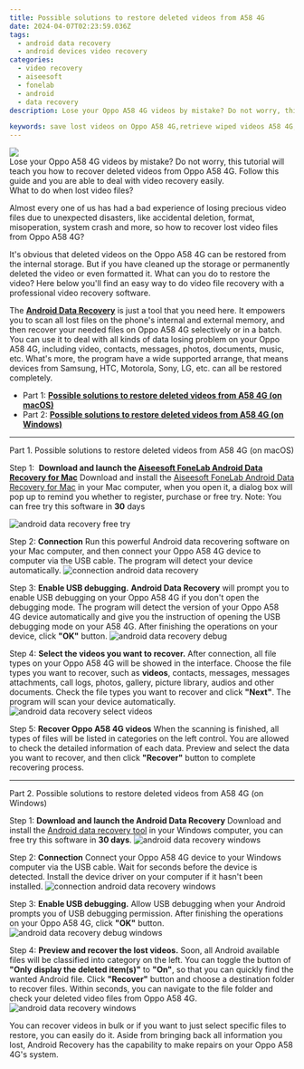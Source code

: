 ```yaml
---
title: Possible solutions to restore deleted videos from A58 4G
date: 2024-04-07T02:23:59.036Z
tags: 
  - android data recovery
  - android devices video recovery
categories: 
  - video recovery
  - aiseesoft
  - fonelab
  - android
  - data recovery
description: Lose your Oppo A58 4G videos by mistake? Do not worry, this tutorial will teach you how to recover deleted videos from Oppo A58 4G. Follow this guide and you are able to deal with video recovery easily.

keywords: save lost videos on Oppo A58 4G,retrieve wiped videos A58 4G,Oppo A58 4G videos retrieval,restore deleted videos on A58 4G,Oppo videos retrieval,recover lost videos from Oppo,how to retrieve deleted video from my Oppo,Oppo delete video recover,Oppo A58 4G all video delete,how to get the video back on Oppo A58 4G,how to get back deleted video A58 4G phone,Oppo reset but recover video
---
```


<img src="https://img0mobiles.techidaily.com/images/best-assets/devices/oppo/oppo-a58-4g/2.jpg" class="atpl-imgstyle"  />

<div class="atpl-content atpl-for-fonelab-android recover-video">

<div class="atpl-post-description-part-1">
Lose your Oppo A58 4G videos by mistake? Do not worry, this tutorial will teach you how to recover deleted videos from Oppo A58 4G. Follow this guide and you are able to deal with video recovery easily.

</div>

<div class="atpl-post-description-part-2">
<div class="tpl-content-sub-paragraph-title">
    What to do when lost video files?
</div>
<div class="tpl-content-sub-paragraph-content">
    <p>
        Almost every one of us has had a bad experience of losing precious video files due to unexpected disasters, like accidental deletion, format, misoperation, system crash and more, so how to recover lost video files from Oppo A58 4G?
    </p>
    <p>
        It's obvious that deleted videos on the Oppo A58 4G can be restored from the internal storage. But if you have cleaned up the storage or permanently deleted the video or even formatted it. What can you do to restore the video? Here below you'll find an easy way to do video file recovery with a professional video recovery software.
    </p>
</div>

</div>

<div class="atpl-post-description-part-3">
<div class="tpl-content-sub-paragraph-normal">
    <p>
        The <a href="https://tools.techidaily.com/aiseesoft-android-data-recovery/" ><strong>Android Data Recovery</strong></a> is just a tool that you need here. It empowers you to scan all lost files on the phone's internal and external memory, and then recover your needed files on Oppo A58 4G selectively or in a batch. You can use it to deal with all kinds of data losing problem on your Oppo A58 4G, including video, contacts, messages, photos, documents, music, etc. What's more, the program have a wide supported arrange, that means devices from Samsung, HTC, Motorola, Sony, LG, etc. can all be restored completely.
    </p>
</div>
</div>

<ul>
  <li>Part 1: <strong><a href="#p1"> Possible solutions to restore deleted videos from A58 4G  (on macOS)</a></strong></li>
  <li>Part 2: <strong><a href="#p2"> Possible solutions to restore deleted videos from A58 4G  (on Windows)</a></strong></li>
</ul>

<!-- Part 1 -->
<a id="p1" name="p1" ></a><hr>

<div>
  <span class="atpl-step-part-style">Part 1. Possible solutions to restore deleted videos from A58 4G (on macOS)</span>
</div>  

<span class="atpl-stepstyle-a"><span>Step 1: </span></span> <strong>Download and launch the <a href="https://tools.techidaily.com/aiseesoft-android-data-recovery-for-mac/" >Aiseesoft FoneLab Android Data Recovery for Mac</a></strong>
Download and install the <a href="https://tools.techidaily.com/aiseesoft-android-data-recovery-for-mac/" >Aiseesoft FoneLab Android Data Recovery for Mac</a> in your Mac computer, when you open it, a dialog box will pop up to remind you whether to register, purchase or free try.
Note: You can free try this software in <strong>30</strong> days

<img src="https://tools.techidaily.com/images/apps/aiseesoft/android-data-recovery/mac-free-try.png" class="atpl-imgstyle" alt="android data recovery free try" />

<span class="atpl-stepstyle-a"><span>Step 2: </span></span> <strong>Connection</strong>
Run this powerful Android data recovering software on your Mac computer, and then connect your Oppo A58 4G device to computer via the USB cable. The program will detect your device automatically.
<img src="https://tools.techidaily.com/images/apps/aiseesoft/android-data-recovery/mac-connection-interface.jpg" class="atpl-imgstyle" alt="connection android data recovery" />

<span class="atpl-stepstyle-a"><span>Step 3: </span></span> <strong>Enable USB debugging.</strong>
<strong>Android Data Recovery</strong> will prompt you to enable USB debugging on your Oppo A58 4G if you don't open the debugging mode. The program will detect the version of your Oppo A58 4G device automatically and give you the instruction of opening the USB debugging mode on your A58 4G. After finishing the operations on your device, click <strong>"OK"</strong> button.
<img src="https://tools.techidaily.com/images/apps/aiseesoft/android-data-recovery/mac-android-usb-debug.jpg"  class="atpl-imgstyle" alt="android data recovery debug" />

<span class="atpl-stepstyle-a"><span>Step 4: </span></span> <strong>Select the videos you want to recover.</strong>
After connection, all file types on your Oppo A58 4G will be showed in the interface. Choose the file types you want to recover, such as <strong>videos</strong>, contacts, messages, messages attachments, call logs, photos, gallery, picture library,  audios and other documents. Check the file types you want to recover and click <b>"Next"</b>. The program will scan your device automatically.
<img src="https://tools.techidaily.com/images/apps/aiseesoft/android-data-recovery/mac-choose-type-videos.jpg" class="atpl-imgstyle" alt="android data recovery select videos" />

<span class="atpl-stepstyle-a"><span>Step 5: </span></span> <strong>Recover Oppo A58 4G videos</strong>
When the scanning is finished, all types of files will be listed in categories on the left control. You are allowed to check the detailed information of each data. Preview and select the data you want to recover, and then click <b>"Recover"</b> button to complete recovering process.


<a id="p2" name="p2"></a><hr>

<!-- Part 2 -->
<div>
<span class="atpl-step-part-style">Part 2. Possible solutions to restore deleted videos from A58 4G (on Windows)</span>
</div>

<span class="atpl-stepstyle-a"><span>Step 1: </span></span> <strong>Download and launch the Android Data Recovery</strong>
Download and install the <a href="https://tools.techidaily.com/aiseesoft-android-data-recovery-for-win/" >Android data recovery tool</a> in your Windows computer, you can free try this software in <b>30 days</b>.
<img src="https://tools.techidaily.com/images/apps/aiseesoft/android-data-recovery/win-start-interface.png"  class="atpl-imgstyle" alt="android data recovery windows" />

<span class="atpl-stepstyle-a"><span>Step 2: </span></span> <strong>Connection</strong>
Connect your Oppo A58 4G device to your Windows computer via the USB cable. Wait for seconds before the device is detected. Install the device driver on your computer if it hasn't been installed.
<img src="https://tools.techidaily.com/images/apps/aiseesoft/android-data-recovery/win-connection-interface.png" class="atpl-imgstyle" alt="connection android data recovery windows" />

<span class="atpl-stepstyle-a"><span>Step 3: </span></span> <strong>Enable USB debugging.</strong>
Allow USB debugging when your Android prompts you of USB debugging permission. After finishing the operations on your Oppo A58 4G, click <b>"OK"</b> button.
<img src="https://tools.techidaily.com/images/apps/aiseesoft/android-data-recovery/win-android-usb-debug.png" class="atpl-imgstyle" alt="android data recovery debug windows" />

<span class="atpl-stepstyle-a"><span>Step 4: </span></span> <strong>Preview and recover the lost videos.</strong>
Soon, all Android available files will be classified into category on the left. You can toggle the button of <b>"Only display the deleted item(s)"</b> to <b>"On"</b>, so that you can quickly find the wanted Android file. Click <b>"Recover"</b> button and choose a destination folder to recover files. Within seconds, you can navigate to the file folder and check your deleted video files from Oppo A58 4G.
<img src="https://tools.techidaily.com/images/apps/aiseesoft/android-data-recovery/win-recover-videos.jpg" class="atpl-imgstyle" alt="android data recovery windows" />

<div class="atpl-post-description-part-4">
<div class="tpl-content-sub-paragraph-normal">
    <p>
        You can recover videos in bulk or if you want to just select specific files to restore, you can easily do it. Aside from bringing back all information you lost, Android Recovery has the capability to make repairs on your Oppo A58 4G's system.
    </p>
</div>
</div>

<ins class="adsbygoogle"
     style="display:block"
     data-ad-client="ca-pub-7571918770474297"
     data-ad-slot="8358498916"
     data-ad-format="auto"
     data-full-width-responsive="true"></ins>



</div>
<ins class="adsbygoogle"
    style="display:block"
    data-ad-format="autorelaxed"
    data-ad-client="ca-pub-7571918770474297"
    data-ad-slot="1223367746"></ins>
